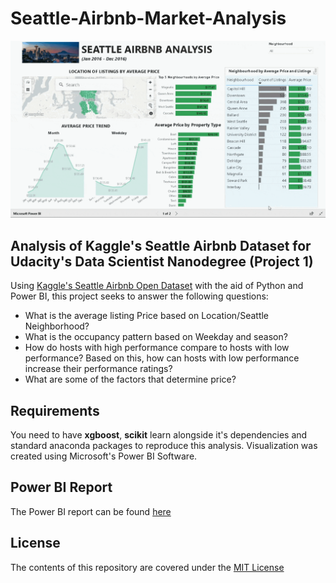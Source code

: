 # Seattle-Airbnb-Market-Analysis
![](https://github.com/ObinnaIheanachor/Seattle-Airbnb-Market-Analysis/blob/master/ezgif.com-optimize.gif)

## Analysis of Kaggle's Seattle Airbnb Dataset for Udacity's Data Scientist Nanodegree (Project 1)

Using [Kaggle's Seattle Airbnb Open Dataset](https://www.kaggle.com/airbnb/notebook) with the aid of Python and Power BI, this project seeks to answer the following questions:
* What is the average listing Price based on Location/Seattle Neighborhood?
* What is the occupancy pattern based on Weekday and season?
* How do hosts with high performance compare to hosts with low performance? Based on this, how can hosts with low performance increase their performance ratings?
* What are some of the factors that determine price?

## Requirements
You need to have **xgboost**, **scikit** learn alongside it's dependencies and standard anaconda packages to reproduce this analysis.
Visualization was created using Microsoft's Power BI Software.

## Power BI Report
The Power BI report can be found [here](https://app.powerbi.com/view?r=eyJrIjoiNWI1NmUxODgtNjRjYS00NTIxLTk2Y2UtNmYyNWYxZDIyZWZiIiwidCI6ImJjOWFmZGRhLTYwNGItNDU3ZS04ZDYxLWQ4YTNhNDNlNTUxZCIsImMiOjl9)


## License
The contents of this repository are covered under the [MIT License](https://github.com/ObinnaIheanachor/Seattle-Airbnb-Market-Analysis/blob/master/LICENSE)
